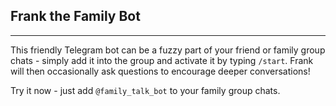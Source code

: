 ## Frank the Family Bot

---

This friendly Telegram bot can be a fuzzy part of your friend or family group chats - simply add it into the group and activate it by typing `/start`. Frank will then occasionally ask questions to encourage deeper conversations!

Try it now - just add `@family_talk_bot` to your family group chats.
